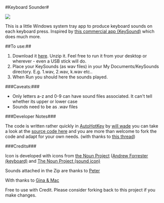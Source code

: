 #Keyboard Sounder#

![](https://github.com/willwade/Scripting-Recipes-for-AT/raw/master/Autohotkey/SoundingKeyboardMouse/icon.png)

This is a little Windows system tray app to produce keyboard sounds on each keyboard press. Inspired by [this commercial app (KeySound)](http://www.softboy.net/keysound/) which does much more. 
 
##To use:##

1. Download it [here](http://wllw.de/KsRdiX). Unzip it. Feel free to run it from your desktop or wherever - even a USB stick will do.
2. Place your KeySounds (as wav files) in your My Documents/KeySounds directory. E.g. 1.wav, 2.wav, k.wav etc..
3. When Run you should here the sounds played. 

###Caveats:###

- Only letters a-z and 0-9 can have sound files associated. It can't tell whether its upper or lower case
- Sounds need to be as .wav files

###Developer Notes###

The code is written rather quickly in [AutoHotKey](http://www.autohotkey.com/) by [will wade](http://willwa.de) you can take a look at the [source code here](https://github.com/willwade/Scripting-Recipes-for-AT/tree/master/Autohotkey/SoundingKeyboardMouse) and you are more than welcome to fork the code and adapt for your own needs. (with thanks to [this thread](http://www.autohotkey.com/community/viewtopic.php?t=23267))

###Credits###

Icon is developed with icons from [the Noun Project](http://thenounproject.com/) ([Andrew Forrester (keyboard)](http://thenounproject.com/noun/computer-keyboard/#icon-No1807) and [The Noun Project (sound icon)](http://thenounproject.com/noun/speaker/#about) 

Sounds attached in the Zip are thanks to [Peter](http://www.theblog.ca/mp3-audio-files-alphabet)

With thanks to [Gina & Mac](http://inkyed.wordpress.com/about/)

Free to use with Credit. Please consider forking back to this project if you make changes. 